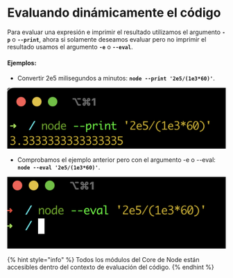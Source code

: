 # Evaluando dinámicamente el código

Para evaluar una expresión e imprimir el resultado utilizamos el argumento **`-p`** o **`--print`**, ahora si solamente deseamos evaluar pero no imprimir el resultado usamos el argumento **`-e`** o **`--eval`**.

#### **Ejemplos:**

* Convertir 2e5 milisegundos a minutos: **`node --print '2e5/(1e3*60)'`**.

![](../../.gitbook/assets/image%20%283%29.png)

* Comprobamos el ejemplo anterior pero con el argumento -e o --eval: **`node --eval '2e5/(1e3*60)'`**.

![](../../.gitbook/assets/image%20%284%29.png)

{% hint style="info" %}
Todos los módulos del Core de Node están accesibles dentro del contexto de evaluación del código.
{% endhint %}

